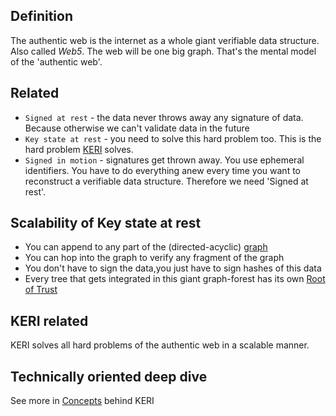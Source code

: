 ## Definition

The authentic web is the internet as a whole giant verifiable data structure. Also called _Web5_. The web will be one big graph. That's the mental model of the 'authentic web'.

## Related
- `Signed at rest` - the data never throws away any signature of data. Because otherwise we can't validate data in the future
- `Key state at rest` - you need to solve this hard problem too. This is the hard problem [KERI](KERI) solves.
- `Signed in motion` - signatures get thrown away. You use ephemeral identifiers. You have to do everything anew every time you want to reconstruct a verifiable data structure. Therefore we need 'Signed at rest'. 

## Scalability of Key state at rest
- You can append to any part of the (directed-acyclic) [graph](directed-acyclic-graph)
- You can hop into the graph to verify any fragment of the graph
- You don't have to sign the data,you just have to sign hashes of this data
- Every tree that gets integrated in this giant graph-forest has its own [Root of Trust](root-of-trust)

## KERI related
KERI solves all hard problems of the authentic web in a scalable manner.

## Technically oriented deep dive
See more in [Concepts](https://weboftrust.github.io/keridoc/docs/concepts/concepts?level=2) behind KERI
